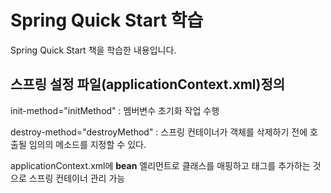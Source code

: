 # Spring Quick Start 학습

Spring Quick Start 책을 학습한 내용입니다.



## 스프링 설정 파일(applicationContext.xml)정의

init-method="initMethod"  : 멤버변수 초기화 작업 수행

destroy-method="destroyMethod" : 스프링 컨테이너가 객체를 삭제하기 전에 호출될 임의의 메소드를 지정할 수 있다.

applicationContext.xml에 **bean** 엘리먼트로 클래스를 매핑하고 태그를 추가하는 것으로 스프링 컨테이너 관리 가능